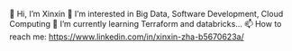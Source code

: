 👋 Hi, I’m Xinxin
👀 I’m interested in Big Data, Software Development, Cloud Computing
🌱 I’m currently learning Terraform and databricks...
📫 How to reach me: https://www.linkedin.com/in/xinxin-zha-b5670623a/
